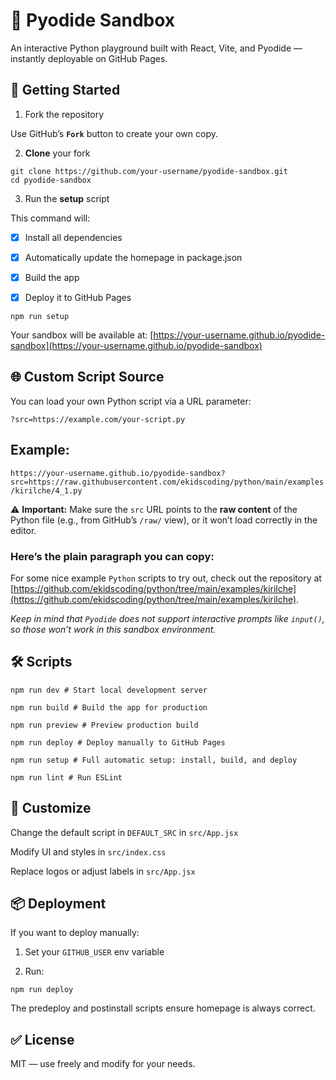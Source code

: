 # 🧪 Pyodide Sandbox

An interactive Python playground built with React, Vite, and Pyodide — instantly deployable on GitHub Pages.

## 🚀 Getting Started

1. Fork the repository

Use GitHub’s **`Fork`** button to create your own copy.

2. **Clone** your fork

```shell
git clone https://github.com/your-username/pyodide-sandbox.git
cd pyodide-sandbox
```

3. Run the **setup** script

This command will:

- [x] Install all dependencies

- [x] Automatically update the homepage in package.json

- [x] Build the app

- [x] Deploy it to GitHub Pages

```shell
npm run setup
```

Your sandbox will be available at:
[https://your-username.github.io/pyodide-sandbox](https://your-username.github.io/pyodide-sandbox)

## 🌐 Custom Script Source
You can load your own Python script via a URL parameter:

`?src=https://example.com/your-script.py`

## Example:

`https://your-username.github.io/pyodide-sandbox?src=https://raw.githubusercontent.com/ekidscoding/python/main/examples/kirilche/4_1.py`

⚠️ **Important:** Make sure the `src` URL points to the **raw content** of the Python file (e.g., from GitHub’s `/raw/` view), or it won’t load correctly in the editor.

### Here’s the plain paragraph you can copy:

For some nice example `Python` scripts to try out, check out the repository at [https://github.com/ekidscoding/python/tree/main/examples/kirilche](https://github.com/ekidscoding/python/tree/main/examples/kirilche).

*Keep in mind that `Pyodide` does not support interactive prompts like `input()`, so those won’t work in this sandbox environment.*


## 🛠 Scripts

```shell
npm run dev # Start local development server
```

```shell
npm run build # Build the app for production
```

```shell
npm run preview # Preview production build
```

```shell
npm run deploy # Deploy manually to GitHub Pages
```

```shell
npm run setup # Full automatic setup: install, build, and deploy
```

```shell
npm run lint # Run ESLint

```

## 🧩 Customize

Change the default script in `DEFAULT_SRC` in `src/App.jsx`

Modify UI and styles in `src/index.css`

Replace logos or adjust labels in `src/App.jsx`

## 📦 Deployment

If you want to deploy manually:

1. Set your `GITHUB_USER` env variable

2. Run:

```shell
npm run deploy
```

The predeploy and postinstall scripts ensure homepage is always correct.

## ✅ License

MIT — use freely and modify for your needs.